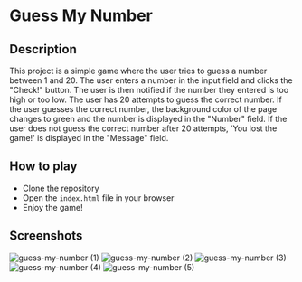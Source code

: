 # Guess My Number

## Description

This project is a simple game where the user tries to guess a number between 1 and 20. The user enters a number in the input field and clicks the "Check!" button. The user is then notified if the number they entered is too high or too low. The user has 20 attempts to guess the correct number. If the user guesses the correct number, the background color of the page changes to green and the number is displayed in the "Number" field. If the user does not guess the correct number after 20 attempts, 'You lost the game!' is displayed in the "Message" field.

## How to play

- Clone the repository
- Open the `index.html` file in your browser
- Enjoy the game!


## Screenshots

![guess-my-number (1)](https://github.com/Mohammed-Shousha/complete-javascript-course-projects/assets/65350067/fa66e790-f85f-49c5-9255-0de586fc8c7d)
![guess-my-number (2)](https://github.com/Mohammed-Shousha/complete-javascript-course-projects/assets/65350067/2ed18ab9-7d68-4e4e-a080-43e93e399507)
![guess-my-number (3)](https://github.com/Mohammed-Shousha/complete-javascript-course-projects/assets/65350067/57942b2c-1a49-44ca-bef0-d50119eff40f)
![guess-my-number (4)](https://github.com/Mohammed-Shousha/complete-javascript-course-projects/assets/65350067/7e5f186e-1635-4865-b3c2-2a58d8d3553c)
![guess-my-number (5)](https://github.com/Mohammed-Shousha/complete-javascript-course-projects/assets/65350067/1ecd9683-4e7a-42c9-a5c0-566004440d9a)
